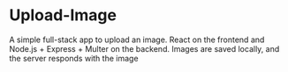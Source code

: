 # Upload-Image
A simple full-stack app to upload an image. React on the frontend and Node.js + Express + Multer on the backend. Images are saved locally, and the server responds with the image 
